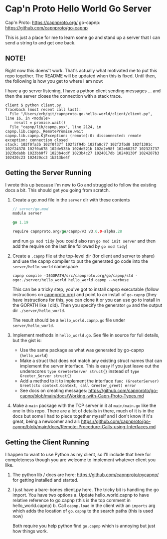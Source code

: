 # Cap'n Proto Hello World Go Server

Cap'n Proto: https://capnproto.org/
go-capnp: https://github.com/capnproto/go-capnp

This is just a place for me to learn some go and stand up a server that I can send a string to and get one back.

## NOTE!

Right now this doens't work. That's actually what motivated me to put this repo together. The README will be updated when this is fixed. Until then, the following is how you get to where I am now:

I have a go server listening, I have a python client sending messages ... and then the server closes the connection with a stack trace.

```term
client $ python client.py
Traceback (most recent call last):
  File "/Users/erb/git/capnproto-go-hello-world/client/client.py", line 16, in <module>
    result = promise.wait()
  File "capnp/lib/capnp.pyx", line 2124, in capnp.lib.capnp._RemotePromise.wait
capnp.lib.capnp.KjException: (remote):0: disconnected: remote exception: connection closed
stack: 102f0fa3b 102f0f37f 102f2f94b 102fa8c77 102f2fbd8 102f1301c 102f24378 102f0a678 102de533b 102de521b 102e2e98f 102e68257 102323737 1023bdabb 1023bb0f7 1023b4cdf 1023b4c27 1024017db 10240130f 1024207b3 102420c23 102420cc3 1b213be4f
```

## Getting the Server Running

I wrote this up because I'm new to Go and struggled to follow the existing docs a bit. This should get you going from scratch.

1. Create a go.mod file in the `server` dir with these contents
    ```go
    // server/go.mod
    module server

    go 1.19

    require capnproto.org/go/capnp/v3 v3.0.0-alpha.28
    ```

    and run `go mod tidy` (you could also run `go mod init server` and then add the require on the last line followed by `go mod tidy`)

2. Create a `.capnp` file at the top-level dir (for client and server to share) and use the capnp compiler to put the generated go code into the `server/hello_world` namespace

    ```
    capnp compile -I$GOPATH/src/capnproto.org/go/capnp/std -ogo:./server/hello_world hello_world.capnp --verbose
    ```

    This can be a tricky step, you've got to install capnp executable (follow instructions on [capnproto.org](https://capnproto.org/)) and point to an install of `go-capnp` (they have instructions for this, you can clone it or you can use go to install in the GOPATH like I did). Then you specify the generator `go` and the output dir `./server/hello_world`.

    The result should be a `hello_world.capnp.go` file under `server/hello_world`.

3. Implement methods in `hello_world.go`. See file in source for full details, but the gist is:
    * Use the same package as what was generated by go-capnp (`hello_world`)
    * Make a struct that does not match any existing struct names that can implement the server interface. This is easy if you just leave out the underscores `type GreeterServer struct{}` instead of `type Greeter_Server struct{}`
    * Add a method to it to implement the interface `func (GreeterServer) Greet(ctx context.Context, call Greeter_greet) error`
    * See docs on creating messages: https://github.com/capnproto/go-capnp/blob/main/docs/Working-with-Capn-Proto-Types.md

4. Make a `main` package with the TCP server in it at `main/main.go` like the one in this repo. There are a lot of details in there, much of it is in the docs but some I had to piece together myself and I don't know if it's great, being a newcomer and all: https://github.com/capnproto/go-capnp/blob/main/docs/Remote-Procedure-Calls-using-Interfaces.md

## Getting the Client Running

I happen to want to use Python as my client, so I'll include that here for completeness though you are welcome to implement whatever client you like.

1. The python lib / docs are here: https://github.com/capnproto/pycapnp/ for getting installed and started.
2. I just have a bare-bones client.py here. The tricky bit is handling the go import. You have two options
    a. Update hello_world.capnp to have relative reference to go.capnp (this is the top comment in hello_world.capnp)
    b. Call `capnp.load` in the client with an `imports` arg which adds the location of `go.capnp` to the search paths (this is used now)

    Both require you help python find `go.capnp` which is annoying but just how things work.
